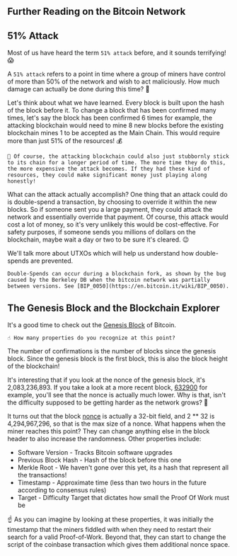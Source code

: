 ## Further Reading on the Bitcoin Network

## 51% Attack

Most of us have heard the term `51% attack` before, and it sounds terrifying! 😱

A `51% attack` refers to a point in time where a group of miners have control of more than 50% of the network and wish to act maliciously. How much damage can actually be done during this time? 🤔

Let's think about what we have learned. Every block is built upon the hash of the block before it. To change a block that has been confirmed many times, let's say the block has been confirmed 6 times for example, the attacking blockchain would need to mine 8 new blocks before the existing blockchain mines 1 to be accepted as the Main Chain. This would require more than just 51% of the resources! 💰

`💭 Of course, the attacking blockchain could also just stubbornly stick to its chain for a longer period of time. The more time they do this, the more expensive the attack becomes. If they had these kind of resources, they could make significant money just playing along honestly!`

What can the attack actually accomplish? One thing that an attack could do is double-spend a transaction, by choosing to override it within the new blocks. So if someone sent you a large payment, they could attack the network and essentially override that payment. Of course, this attack would cost a lot of money, so it's very unlikely this would be cost-effective. For safety purposes, if someone sends you millions of dollars on the blockchain, maybe wait a day or two to be sure it's cleared. 😉

We'll talk more about UTXOs which will help us understand how double-spends are prevented.

`Double-Spends can occur during a blockchain fork, as shown by the bug caused by the Berkeley DB when the bitcoin network was partially between versions. See [BIP_0050](https://en.bitcoin.it/wiki/BIP_0050).`

## The Genesis Block and the Blockchain Explorer

It's a good time to check out the [Genesis Block](https://blockchain.info/block/000000000019d6689c085ae165831e934ff763ae46a2a6c172b3f1b60a8ce26f) of Bitcoin.

`☝️ How many properties do you recognize at this point?`

The number of confirmations is the number of blocks since the genesis block. Since the genesis block is the first block, this is also the block height of the blockchain!

It's interesting that if you look at the nonce of the genesis block, it's 2,083,236,893. If you take a look at a more recent block, [632900](https://www.blockchain.com/explorer/blocks/btc/632900) for example, you'll see that the nonce is actually much lower. Why is that, isn't the difficulty supposed to be getting harder as the network grows? 🤔

It turns out that the block [nonce](https://en.bitcoin.it/wiki/Nonce) is actually a 32-bit field, and 2 \*\* 32 is 4,294,967,296, so that is the max size of a nonce. What happens when the miner reaches this point? They can change anything else in the block header to also increase the randomness. Other properties include:

- Software Version - Tracks Bitcoin software upgrades
- Previous Block Hash - Hash of the block before this one
- Merkle Root - We haven't gone over this yet, its a hash that represent all the transactions!
- Timestamp - Approximate time (less than two hours in the future according to consensus rules)
- Target - Difficulty Target that dictates how small the Proof Of Work must be

☝️ As you can imagine by looking at these properties, it was initially the timestamp that the miners fiddled with when they need to restart their search for a valid Proof-of-Work. Beyond that, they can start to change the script of the coinbase transaction which gives them additional nonce space.
